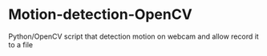 Motion-detection-OpenCV
=======================

Python/OpenCV script that detection motion on webcam and allow record it to a file